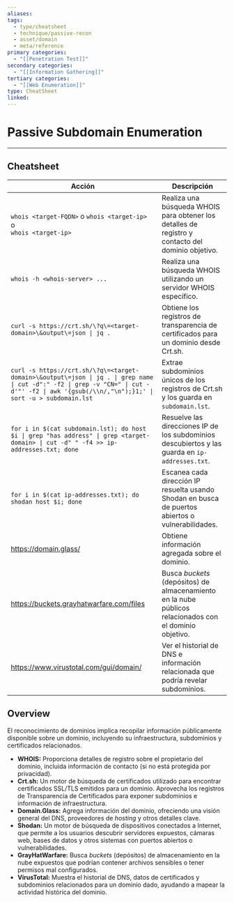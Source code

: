 ```yaml
---
aliases:
tags:
  - type/cheatsheet
  - technique/passive-recon
  - asset/domain
  - meta/reference
primary categories:
  - "[[Penetration Test]]"
secondary categories:
  - "[[Information Gathering]]"
tertiary categories:
  - "[[Web Enumeration]]"
type: CheatSheet
linked:
---
```

# Passive Subdomain Enumeration

***

## Cheatsheet

| **Acción**                                                                                                                                                                                    | **Descripción**                                                                                         |
| --------------------------------------------------------------------------------------------------------------------------------------------------------------------------------------------- | ------------------------------------------------------------------------------------------------------- |
| `whois <target-FQDN>` o `whois <target-ip>`<br>o<br>`whois <target-ip>`                                                                                                                       | Realiza una búsqueda WHOIS para obtener los detalles de registro y contacto del dominio objetivo.       |
| `whois -h <whois-server> ...`                                                                                                                                                                 | Realiza una búsqueda WHOIS utilizando un servidor WHOIS específico.                                     |
| `curl -s https://crt.sh/\?q\=<target-domain>\&output\=json \| jq .`                                                                                                                           | Obtiene los registros de transparencia de certificados para un dominio desde Crt.sh.                    |
| `curl -s https://crt.sh/\?q\=<target-domain>\&output\=json \| jq . \| grep name \| cut -d":" -f2 \| grep -v "CN=" \| cut -d'"' -f2 \| awk '{gsub(/\\n/,"\n");}1;' \| sort -u > subdomain.lst` | Extrae subdominios únicos de los registros de Crt.sh y los guarda en `subdomain.lst`.                   |
| `for i in $(cat subdomain.lst); do host $i \| grep "has address" \| grep <target-domain> \| cut -d" " -f4 >> ip-addresses.txt; done`                                                          | Resuelve las direcciones IP de los subdominios descubiertos y las guarda en `ip-addresses.txt`.         |
| `for i in $(cat ip-addresses.txt); do shodan host $i; done`                                                                                                                                   | Escanea cada dirección IP resuelta usando Shodan en busca de puertos abiertos o vulnerabilidades.       |
| https://domain.glass/                                                                                                                                                                         | Obtiene información agregada sobre el dominio.                                                          |
| https://buckets.grayhatwarfare.com/files                                                                                                                                                      | Busca _buckets_ (depósitos) de almacenamiento en la nube públicos relacionados con el dominio objetivo. |
| https://www.virustotal.com/gui/domain/                                                                                                                                                        | Ver el historial de DNS e información relacionada que podría revelar subdominios.                       |

## Overview

El reconocimiento de dominios implica recopilar información públicamente disponible sobre un dominio, incluyendo su infraestructura, subdominios y certificados relacionados.

- **WHOIS:** Proporciona detalles de registro sobre el propietario del dominio, incluida información de contacto (si no está protegida por privacidad).
- **Crt.sh:** Un motor de búsqueda de certificados utilizado para encontrar certificados SSL/TLS emitidos para un dominio. Aprovecha los registros de Transparencia de Certificados para exponer subdominios e información de infraestructura.
- **Domain.Glass:** Agrega información del dominio, ofreciendo una visión general del DNS, proveedores de _hosting_ y otros detalles clave.
- **Shodan:** Un motor de búsqueda de dispositivos conectados a Internet, que permite a los usuarios descubrir servidores expuestos, cámaras web, bases de datos y otros sistemas con puertos abiertos o vulnerabilidades.
- **GrayHatWarfare:** Busca _buckets_ (depósitos) de almacenamiento en la nube expuestos que podrían contener archivos sensibles o tener permisos mal configurados.
- **VirusTotal:** Muestra el historial de DNS, datos de certificados y subdominios relacionados para un dominio dado, ayudando a mapear la actividad histórica del dominio.